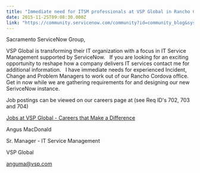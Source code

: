 ```yaml
---
title: "Immediate need for ITSM professionals at VSP Global in Rancho Cordova"
date: 2015-11-25T09:08:30.000Z
link: "https://community.servicenow.com/community?id=community_blog&sys_id=beedaee9dbd0dbc01dcaf3231f9619f7"
---
```

<p>Sacramento ServiceNow Group,</p><p></p><p>VSP Global is transforming their IT organization with a focus in IT Service Management supported by ServiceNow.   If you are looking for an exciting opportunity to reshape how a company delivers IT services contact me for additional information.   I have immediate needs for experienced Incident, Change and Problem Managers to work out of our Rancho Cordova office.   Get in now while we are gathering requirements for and designing our new SerivceNow instance.</p><p></p><p>Job postings can be viewed on our careers page at (see Req ID's 702, 703 and 704)</p><p><a href="https://vspglobal.com/cms/careers/" title="https://vspglobal.com/cms/careers/">Jobs at VSP Global - Careers that Make a Difference</a> </p><p></p><p>Angus MacDonald</p><p>Sr. Manager - IT Service Management</p><p>VSP Global</p><p><a title="k-email-small" class="jive-link-email-small" href="mailto:anguma@vsp.com">anguma@vsp.com</a></p>